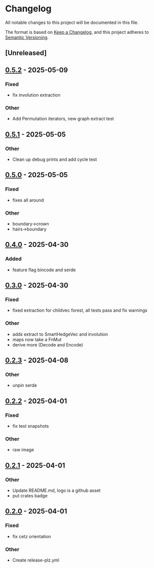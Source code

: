 # Changelog

All notable changes to this project will be documented in this file.

The format is based on [Keep a Changelog](https://keepachangelog.com/en/1.0.0/),
and this project adheres to [Semantic Versioning](https://semver.org/spec/v2.0.0.html).

## [Unreleased]

## [0.5.2](https://github.com/alphal00p/linnet/compare/v0.5.1...v0.5.2) - 2025-05-09

### Fixed

- fix involution extraction

### Other

- Add Permutation iterators, new graph extract test

## [0.5.1](https://github.com/alphal00p/linnet/compare/v0.5.0...v0.5.1) - 2025-05-05

### Other

- Clean up debug prints and add cycle test

## [0.5.0](https://github.com/alphal00p/linnet/compare/v0.4.0...v0.5.0) - 2025-05-05

### Fixed

- fixes all around

### Other

- boundary->crown
- hairs->boundary

## [0.4.0](https://github.com/alphal00p/linnet/compare/v0.3.0...v0.4.0) - 2025-04-30

### Added

- feature flag bincode and serde

## [0.3.0](https://github.com/alphal00p/linnet/compare/v0.2.3...v0.3.0) - 2025-04-30

### Fixed

- fixed extraction for childvec forest, all tests pass and fix warnings

### Other

- adds extract to SmartHedgeVec and involution
- maps now take a FnMut 
- derive more (Decode and Encode)

## [0.2.3](https://github.com/alphal00p/linnet/compare/v0.2.2...v0.2.3) - 2025-04-08

### Other

- unpin serde

## [0.2.2](https://github.com/alphal00p/linnet/compare/v0.2.1...v0.2.2) - 2025-04-01

### Fixed

- fix test snapshots

### Other

- raw image

## [0.2.1](https://github.com/alphal00p/linnet/compare/v0.2.0...v0.2.1) - 2025-04-01

### Other

- Update README.md, logo is a github asset
- put crates badge

## [0.2.0](https://github.com/alphal00p/linnet/compare/v0.1.0...v0.2.0) - 2025-04-01

### Fixed

- fix cetz orientation

### Other

- Create release-plz.yml
